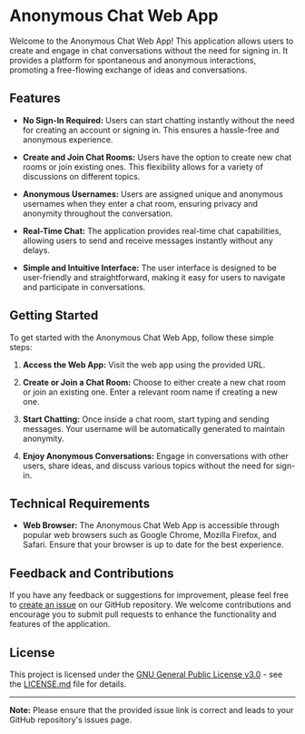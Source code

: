 # Anonymous Chat Web App

Welcome to the Anonymous Chat Web App! This application allows users to create and engage in chat conversations without the need for signing in. It provides a platform for spontaneous and anonymous interactions, promoting a free-flowing exchange of ideas and conversations.

## Features

- **No Sign-In Required:** Users can start chatting instantly without the need for creating an account or signing in. This ensures a hassle-free and anonymous experience.

- **Create and Join Chat Rooms:** Users have the option to create new chat rooms or join existing ones. This flexibility allows for a variety of discussions on different topics.

- **Anonymous Usernames:** Users are assigned unique and anonymous usernames when they enter a chat room, ensuring privacy and anonymity throughout the conversation.

- **Real-Time Chat:** The application provides real-time chat capabilities, allowing users to send and receive messages instantly without any delays.

- **Simple and Intuitive Interface:** The user interface is designed to be user-friendly and straightforward, making it easy for users to navigate and participate in conversations.

## Getting Started

To get started with the Anonymous Chat Web App, follow these simple steps:

1. **Access the Web App:** Visit the web app using the provided URL.

2. **Create or Join a Chat Room:** Choose to either create a new chat room or join an existing one. Enter a relevant room name if creating a new one.

3. **Start Chatting:** Once inside a chat room, start typing and sending messages. Your username will be automatically generated to maintain anonymity.

4. **Enjoy Anonymous Conversations:** Engage in conversations with other users, share ideas, and discuss various topics without the need for sign-in.

## Technical Requirements

- **Web Browser:** The Anonymous Chat Web App is accessible through popular web browsers such as Google Chrome, Mozilla Firefox, and Safari. Ensure that your browser is up to date for the best experience.

## Feedback and Contributions

If you have any feedback or suggestions for improvement, please feel free to [create an issue](https://github.com/Gopinath-08/Chat/issues) on our GitHub repository. We welcome contributions and encourage you to submit pull requests to enhance the functionality and features of the application.

## License

This project is licensed under the [GNU General Public License v3.0](LICENSE.md) - see the [LICENSE.md](LICENSE.md) file for details.

---

**Note:** Please ensure that the provided issue link is correct and leads to your GitHub repository's issues page.
